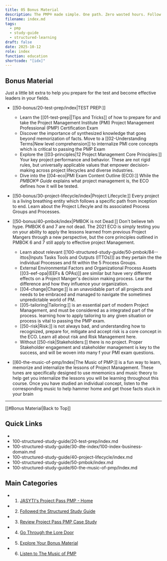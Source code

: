 ```yaml
---
title: 05 Bonus Material
description: The PMP® made simple. One path. Zero wasted hours. Follow this guide page by page and walk into exam day ready to win.
filename: index.md
tags:
  - pmp
  - study-guide
  - structured-learning
draft: false
date: 2025-10-12
role: index
function: education
shortcode: "[idx]"
---
```

## Bonus Material
Just a little bit extra to help you prepare for the test and become effective leaders in your fields.

- [[50-bonus/20-test-prep/index|TEST PREP:]] 
	- Learn the [[01-test-prep||Tips and Tricks]] of how to prepare for and take the Project Management Institute (PMI) Project Management Professional (PMP) Certification Exam
	- Discover the importance of synthesized knowledge that goes beyond memorization of facts.  Move to a [[02-Understanding Terms|New level comprehension]] to internalize PMI core concepts which is critical to passing the PMP Exam
	- Explore the [[03-principles|12 Project Management Core Principles:]] Your key project performance and behavior. These are not rigid rules, but universally applicable values that empower decision-making across project lifecycles and diverse industries.  
	- Dive into the [[04-eco|PMI Exam Content Outline (ECO):]] While the *PMBOK® Guide* explains what project management is, the ECO defines how it will be tested.
	 
- [[50-bonus/30-project-lifecycle/index|Project Lifecycle:]] Every project is a living breathing entity which follows a specific path from inception to end.  Learn about the Project Lifecyle and its associated Process Groups and Processes. 

- [[50-bonus/40-pmbok/index|PMBOK is not Dead:]] Don't believe teh hype. PMBOK 6 and 7 are not dead.  The 2021 ECO is simply testing you on your ability to apply the lessons learned from previous Project Mangers through a new perspective, but the core principles outlined in PMBOK 6 and 7 still apply to effective project Management.
	- Learn about relevant [[100-structured-study-guide/50-pmbok/84--ittos|Inputs Tasks Tools and Outputs (ITTOs)]] as they pertain the the individual Processes and fit within the 5 Process Groups.
	- External Environmental Factors and Organizational Process Assets [[03-eef-opa|(EEFs & OPAs)]] are similar but have very different effects on a Project Manger's decision making process.  Lear the difference and how they influence your organization.
	- [[04-change|Change:]] is an unavoidable part of all projects and needs to be embraced and managed to navigate the sometimes unpredictable world of PM.
	- [[05-tailoring|Tailoring:]] is an essential part of modern Project Management, and must be considered as a integrated part of the process. learning how to apply tailoring to any given situation or process is vital to passing the PMP exam.
	- [[50-risk|Risk:]] is not always bad, and understanding how to recognized, prepare for, mitigate and accept risk is a core concept in the ECO.  Learn all about risk and Risk Management here.
	- Without [[50-risk|Stakeholders:]] there is no project.  Proper Stakeholder engagement and stakeholder management is key to the success, and will be woven into many f your PMI exam questions.
- [[60-the-music-of-pmp/Index|The Music of PMP:]] is a fun way to learn, memorize and internalize the lessons of Project Management.  These tunes are specifically designed to use mnemonics and music theory to help get you internalize the lessons you will be learning throughout this course.  Once you have studied an individual concept, listen to the corresponding music to help hammer home and get those facts stuck in your brain

---
[[#Bonus Material|Back to Top]]

## Quick Links
- 
- 100-structured-study-guide/20-test-prep/index.md
- 100-structured-study-guide/30-dte-index/100-index-business-domain.md
- 100-structured-study-guide/40-project-lifecycle/index.md
- 100-structured-study-guide/50-pmbok/index.md
- 100-structured-study-guide/60-the-music-of-pmp/Index.md
##  Main Categories
- 1. [JASYTI's Project Pass PMP - Home](index.md)
- 2. [Followed the Structured Study Guide](10-structured-study-guide/index.md)
- 3. [Review Project Pass PMP Case Study](20-case-study/10-project-management-plan/index.md)
- 4. [Go Through the Lore Door](30-the-lore-door/index.md)
- 5. [Explore Your Bonus Material](50-bonus/index.md)
- 6. [Listen to The Music of PMP](60-the-music-of-pmp/Index.md)